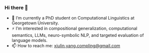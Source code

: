 ### Hi there 👋

- 🔭 I’m currently a PhD student on Computational Linguistics at Georgetown University.
- ⚡  I’m interested in compositional generalization, computational semantics, LLMs, neuro-symbolic NLP, and targeted evaluation of language models.
- 📫 How to reach me: xiulin.yang.compling@gmail.com

